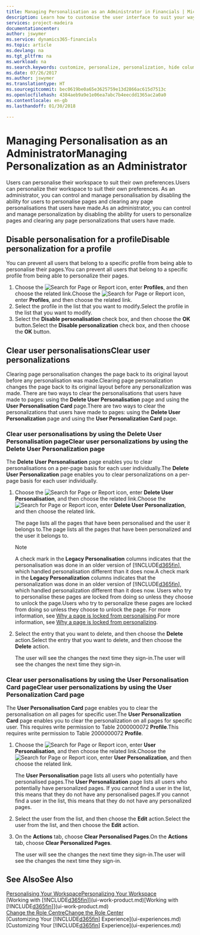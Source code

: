 ```yaml
---
title: Managing Personalisation as an Administrator in Financials | Microsoft Docs
description: Learn how to customise the user interface to suit your way of working.
services: project-madeira
documentationcenter: 
author: jswymer
ms.service: dynamics365-financials
ms.topic: article
ms.devlang: na
ms.tgt_pltfrm: na
ms.workload: na
ms.search.keywords: customize, personalize, personalization, hide columns, remove fields, move fields
ms.date: 07/26/2017
ms.author: jswymer
ms.translationtype: HT
ms.sourcegitcommit: bec0619be0a65e3625759e13d2866ac615d7513c
ms.openlocfilehash: 4384aeb9a9e1e06ea7abc7b4eecdd1365ac2a0a0
ms.contentlocale: en-gb
ms.lasthandoff: 01/30/2018

---
```

# <a name="managing-personalization-as-an-administrator"></a><span data-ttu-id="85b08-103">Managing Personalisation as an Administrator</span><span class="sxs-lookup"><span data-stu-id="85b08-103">Managing Personalization as an Administrator</span></span>
<!--NAV in the Web client-->
<span data-ttu-id="85b08-104">Users can personalise their workspace to suit their own preferences.</span><span class="sxs-lookup"><span data-stu-id="85b08-104">Users can personalize their workspace to suit their own preferences.</span></span> <span data-ttu-id="85b08-105">As an administrator, you can control and manage personalisation by disabling the ability for users to personalise pages and clearing any page personalisations that users have made.</span><span class="sxs-lookup"><span data-stu-id="85b08-105">As an administrator, you can control and manage personalization by disabling the ability for users to personalize pages and clearing any page personalizations that users have made.</span></span> 

## <a name="disable-personalization-for-a-profile"></a><span data-ttu-id="85b08-106">Disable personalisation for a profile</span><span class="sxs-lookup"><span data-stu-id="85b08-106">Disable personalization for a profile</span></span>
<span data-ttu-id="85b08-107">You can prevent all users that belong to a specific profile from being able to personalise their pages.</span><span class="sxs-lookup"><span data-stu-id="85b08-107">You can prevent all users that belong to a specific profile from being able to personalize their pages.</span></span>
1.  <span data-ttu-id="85b08-108">Choose the ![Search for Page or Report](media/ui-search/search_small.png "Search for Page or Report icon") icon, enter **Profiles**, and then choose the related link.</span><span class="sxs-lookup"><span data-stu-id="85b08-108">Choose the ![Search for Page or Report](media/ui-search/search_small.png "Search for Page or Report icon") icon, enter **Profiles**, and then choose the related link.</span></span>
2.  <span data-ttu-id="85b08-109">Select the profile in the list that you want to modify.</span><span class="sxs-lookup"><span data-stu-id="85b08-109">Select the profile in the list that you want to modify.</span></span>
3. <span data-ttu-id="85b08-110">Select the **Disable personalisation** check box, and then choose the **OK** button.</span><span class="sxs-lookup"><span data-stu-id="85b08-110">Select the **Disable personalization** check box, and then choose the **OK** button.</span></span>

## <a name="clear-user-personalizations"></a><span data-ttu-id="85b08-111">Clear user personalisations</span><span class="sxs-lookup"><span data-stu-id="85b08-111">Clear user personalizations</span></span>

<span data-ttu-id="85b08-112">Clearing page personalisation changes the page back to its original layout before any personalisation was made.</span><span class="sxs-lookup"><span data-stu-id="85b08-112">Clearing page personalization changes the page back to its original layout before any personalization was made.</span></span> <span data-ttu-id="85b08-113">There are two ways to clear the personalisations that users have made to pages: using the **Delete User Personalisation** page and using the **User Personalisation Card** page.</span><span class="sxs-lookup"><span data-stu-id="85b08-113">There are two ways to clear the personalizations that users have made to pages: using the **Delete User Personalization** page and using the **User Personalization Card** page.</span></span> 

### <a name="clear-user-personalizations-by-using-the-delete-user-personalization-page"></a><span data-ttu-id="85b08-114">Clear user personalisations by using the Delete User Personalisation page</span><span class="sxs-lookup"><span data-stu-id="85b08-114">Clear user personalizations by using the Delete User Personalization page</span></span>

<span data-ttu-id="85b08-115">The **Delete User Personalisation** page enables you to clear personalisations on a per-page basis for each user individually.</span><span class="sxs-lookup"><span data-stu-id="85b08-115">The **Delete User Personalization** page enables you to clear personalizations on a per-page basis for each user individually.</span></span> 

1.  <span data-ttu-id="85b08-116">Choose the ![Search for Page or Report](media/ui-search/search_small.png "Search for Page or Report icon") icon, enter **Delete User Personalisation**, and then choose the related link.</span><span class="sxs-lookup"><span data-stu-id="85b08-116">Choose the ![Search for Page or Report](media/ui-search/search_small.png "Search for Page or Report icon") icon, enter **Delete User Personalization**, and then choose the related link.</span></span>

    <span data-ttu-id="85b08-117">The page lists all the pages that have been personalised and the user it belongs to.</span><span class="sxs-lookup"><span data-stu-id="85b08-117">The page lists all the pages that have been personalized and the user it belongs to.</span></span> 

    >[!NOTE]
    > <span data-ttu-id="85b08-118">A check mark in the **Legacy Personalisation** columns indicates that the personalisation was done in an older version of [!INCLUDE[d365fin](includes/d365fin_md.md)], which handled personalisation different than it does now.</span><span class="sxs-lookup"><span data-stu-id="85b08-118">A check mark in the **Legacy Personalization** columns indicates that the personalization was done in an older version of [!INCLUDE[d365fin](includes/d365fin_md.md)], which handled personalization different than it does now.</span></span> <span data-ttu-id="85b08-119">Users who try to personalise these pages are locked from doing so unless they choose to unlock the page.</span><span class="sxs-lookup"><span data-stu-id="85b08-119">Users who try to personalize these pages are locked from doing so unless they choose to unlock the page.</span></span> <span data-ttu-id="85b08-120">For more information, see [Why a page is locked from personalising](ui-personalization-locked.md).</span><span class="sxs-lookup"><span data-stu-id="85b08-120">For more information, see [Why a page is locked from personalizing](ui-personalization-locked.md).</span></span>

2. <span data-ttu-id="85b08-121">Select the entry that you want to delete, and then choose the **Delete** action.</span><span class="sxs-lookup"><span data-stu-id="85b08-121">Select the entry that you want to delete, and then choose the **Delete** action.</span></span>

    <span data-ttu-id="85b08-122">The user will see the changes the next time they sign-in.</span><span class="sxs-lookup"><span data-stu-id="85b08-122">The user will see the changes the next time they sign-in.</span></span>

### <a name="clear-user-personalizations-by-using-the-user-personalization-card-page"></a><span data-ttu-id="85b08-123">Clear user personalisations by using the User Personalisation Card page</span><span class="sxs-lookup"><span data-stu-id="85b08-123">Clear user personalizations by using the User Personalization Card page</span></span>

<span data-ttu-id="85b08-124">The **User Personalisation Card** page enables you to clear the personalisation on all pages for specific user.</span><span class="sxs-lookup"><span data-stu-id="85b08-124">The **User Personalization Card** page enables you to clear the personalization on all pages for specific user.</span></span> <span data-ttu-id="85b08-125">This requires write permission to Table 2000000072 **Profile**.</span><span class="sxs-lookup"><span data-stu-id="85b08-125">This requires write permission to Table 2000000072 **Profile**.</span></span>

1.  <span data-ttu-id="85b08-126">Choose the ![Search for Page or Report](media/ui-search/search_small.png "Search for Page or Report icon") icon, enter **User Personalisation**, and then choose the related link.</span><span class="sxs-lookup"><span data-stu-id="85b08-126">Choose the ![Search for Page or Report](media/ui-search/search_small.png "Search for Page or Report icon") icon, enter **User Personalization**, and then choose the related link.</span></span>

    <span data-ttu-id="85b08-127">The **User Personalisation** page lists all users who potentially have personalised pages.</span><span class="sxs-lookup"><span data-stu-id="85b08-127">The **User Personalization** page lists all users who potentially have personalized pages.</span></span> <span data-ttu-id="85b08-128">If you cannot find a user in the list, this means that they do not have any personalised pages.</span><span class="sxs-lookup"><span data-stu-id="85b08-128">If you cannot find a user in the list, this means that they do not have any personalized pages.</span></span> 

2. <span data-ttu-id="85b08-129">Select the user from the list, and then choose the **Edit** action.</span><span class="sxs-lookup"><span data-stu-id="85b08-129">Select the user from the list, and then choose the **Edit** action.</span></span>

3.  <span data-ttu-id="85b08-130">On the **Actions** tab, choose **Clear Personalised Pages**.</span><span class="sxs-lookup"><span data-stu-id="85b08-130">On the **Actions** tab, choose **Clear Personalized Pages**.</span></span>

    <span data-ttu-id="85b08-131">The user will see the changes the next time they sign-in.</span><span class="sxs-lookup"><span data-stu-id="85b08-131">The user will see the changes the next time they sign-in.</span></span>

## <a name="see-also"></a><span data-ttu-id="85b08-132">See Also</span><span class="sxs-lookup"><span data-stu-id="85b08-132">See Also</span></span>
[<span data-ttu-id="85b08-133">Personalising Your Workspace</span><span class="sxs-lookup"><span data-stu-id="85b08-133">Personalizing Your Workspace</span></span>](ui-personalization-user.md)  
<span data-ttu-id="85b08-134">[Working with [!INCLUDE[d365fin](includes/d365fin_md.md)]](ui-work-product.md)</span><span class="sxs-lookup"><span data-stu-id="85b08-134">[Working with [!INCLUDE[d365fin](includes/d365fin_md.md)]](ui-work-product.md)</span></span>  
[<span data-ttu-id="85b08-135">Change the Role Centre</span><span class="sxs-lookup"><span data-stu-id="85b08-135">Change the Role Center</span></span>](change-role.md)  
<span data-ttu-id="85b08-136">[Customizing Your [!INCLUDE[d365fin](includes/d365fin_md.md)] Experience](ui-experiences.md)</span><span class="sxs-lookup"><span data-stu-id="85b08-136">[Customizing Your [!INCLUDE[d365fin](includes/d365fin_md.md)] Experience](ui-experiences.md)</span></span>  

